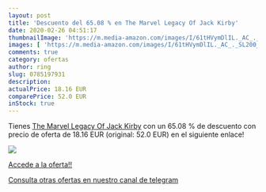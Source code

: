 ```yaml
---
layout: post
title: 'Descuento del 65.08 % en The Marvel Legacy Of Jack Kirby'
date: 2020-02-26 04:51:17
thumbnailImage: 'https://m.media-amazon.com/images/I/61tHVymDlIL._AC_._SL200_.jpg'
images: [ 'https://m.media-amazon.com/images/I/61tHVymDlIL._AC_._SL200_.jpg' ]
comments: true
category: ofertas
author: ring
slug: 0785197931
description:
actualPrice: 18.16 EUR
comparePrice: 52.0 EUR
inStock: true
---
```


Tienes [The Marvel Legacy Of Jack Kirby](https://www.amazon.com/dp/0785197931/?tag=redken08-20) con un 65.08 % de descuento con precio de oferta de 18.16 EUR (original: 52.0 EUR) en el siguiente enlace!

[![](https://m.media-amazon.com/images/I/61tHVymDlIL._AC_._SL200_.jpg)](https://www.amazon.com/dp/0785197931/?tag=redken08-20)

[Accede a la oferta!!](https://www.amazon.com/dp/0785197931/?tag=redken08-20)

[Consulta otras ofertas en nuestro canal de telegram](https://t.me/s/ofertas25)
